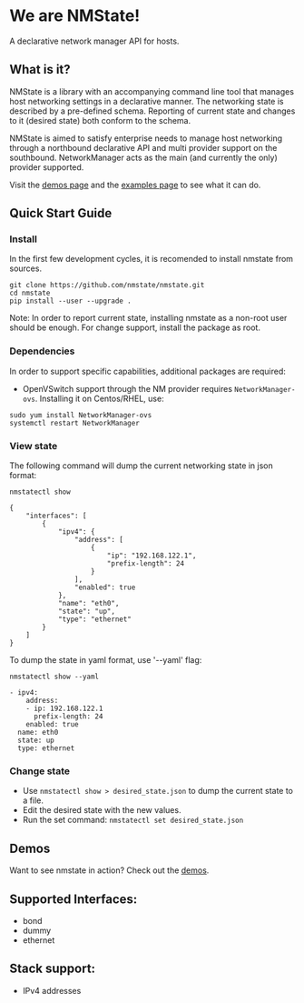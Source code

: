 # We are NMState!
A declarative network manager API for hosts.

## What is it?
NMState is a library with an accompanying command line tool that manages
host networking settings in a declarative manner.
The networking state is described by a pre-defined schema.
Reporting of current state and changes to it (desired state) both conform to
the schema.

NMState is aimed to satisfy enterprise needs to manage host networking through
a northbound declarative API and multi provider support on the southbound.
NetworkManager acts as the main (and currently the only) provider supported.

Visit the [demos page](./demos.md) and the [examples page](./examples.md)
to see what it can do.

## Quick Start Guide
### Install
In the first few development cycles, it is recomended to install nmstate from
sources.
```shell
git clone https://github.com/nmstate/nmstate.git
cd nmstate
pip install --user --upgrade .
```

Note: In order to report current state, installing nmstate as a non-root user
should be enough. For change support, install the package as root.

### Dependencies
In order to support specific capabilities, additional packages are required:
- OpenVSwitch support through the NM provider requires `NetworkManager-ovs`.
Installing it on Centos/RHEL, use:
```shell
sudo yum install NetworkManager-ovs
systemctl restart NetworkManager
```

### View state

The following command will dump the current networking state in json format:

`nmstatectl show`

```
{
    "interfaces": [
        {
            "ipv4": {
                "address": [
                    {
                        "ip": "192.168.122.1",
                        "prefix-length": 24
                    }
                ],
                "enabled": true
            },
            "name": "eth0",
            "state": "up",
            "type": "ethernet"
        }
    ]
}
```

To dump the state in yaml format, use '--yaml' flag:

`nmstatectl show --yaml`

```
- ipv4:
    address:
    - ip: 192.168.122.1
      prefix-length: 24
    enabled: true
  name: eth0
  state: up
  type: ethernet
```

### Change state

- Use `nmstatectl show > desired_state.json` to dump the current state to a
file.
- Edit the desired state with the new values.
- Run the set command: `nmstatectl set desired_state.json`

## Demos
Want to see nmstate in action? Check out the [demos](./demos.md).

## Supported Interfaces:
- bond
- dummy
- ethernet

## Stack support:
- IPv4 addresses

